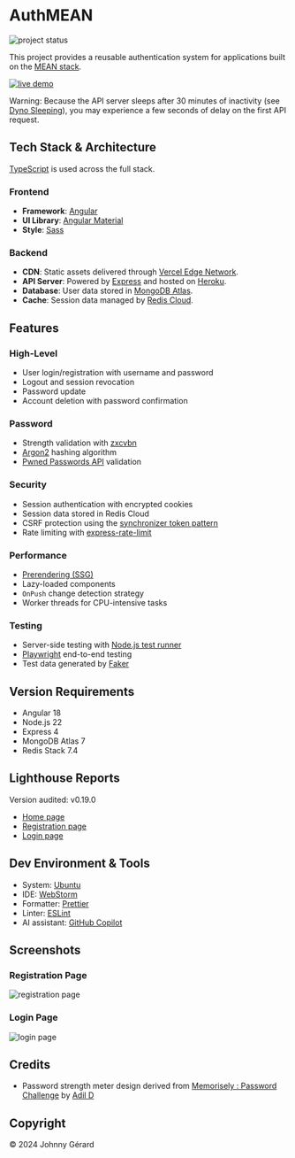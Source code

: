 # AuthMEAN

![project status](https://img.shields.io/badge/project_status-active_development-green?style=for-the-badge)

This project provides a reusable authentication system for applications built on
the [MEAN stack](https://www.mongodb.com/resources/languages/mean-stack).

[![live demo](https://img.shields.io/badge/live_demo-blue?style=for-the-badge)](https://mean-authentication.app.jgerard.dev/)

Warning: Because the API server sleeps after 30 minutes of inactivity
(see [Dyno Sleeping](https://devcenter.heroku.com/articles/eco-dyno-hours#dyno-sleeping)),
you may experience a few seconds of delay on the first API request.

## Tech Stack & Architecture

[TypeScript](https://www.typescriptlang.org/) is used across the full stack.

### Frontend

- **Framework**: [Angular](https://angular.dev/)
- **UI Library**: [Angular Material](https://material.angular.io/)
- **Style**: [Sass](https://sass-lang.com/)

### Backend

- **CDN**: Static assets delivered through [Vercel Edge Network](https://vercel.com/docs/edge-network/overview).
- **API Server**: Powered by [Express](https://expressjs.com/) and hosted on [Heroku](https://www.heroku.com/).
- **Database**: User data stored in [MongoDB Atlas](https://www.mongodb.com/atlas).
- **Cache**: Session data managed by [Redis Cloud](https://redis.io/cloud/).

## Features

### High-Level

- User login/registration with username and password
- Logout and session revocation
- Password update
- Account deletion with password confirmation

### Password

- Strength validation with [zxcvbn](https://github.com/dropbox/zxcvbn?tab=readme-ov-file#readme)
- [Argon2](https://github.com/P-H-C/phc-winner-argon2?tab=readme-ov-file#readme) hashing algorithm
- [Pwned Passwords API](https://haveibeenpwned.com/API/v3#PwnedPasswords) validation

### Security

- Session authentication with encrypted cookies
- Session data stored in Redis Cloud
- CSRF protection using
  the [synchronizer token pattern](https://cheatsheetseries.owasp.org/cheatsheets/Cross-Site_Request_Forgery_Prevention_Cheat_Sheet.html#synchronizer-token-pattern)
- Rate limiting with [express-rate-limit](https://express-rate-limit.mintlify.app/overview)

### Performance

- [Prerendering (SSG)](https://angular.dev/guide/prerendering)
- Lazy-loaded components
- `OnPush` change detection strategy
- Worker threads for CPU-intensive tasks

### Testing

- Server-side testing with [Node.js test runner](https://nodejs.org/api/test.html#test-runner)
- [Playwright](https://playwright.dev/) end-to-end testing
- Test data generated by [Faker](https://fakerjs.dev/)

## Version Requirements

- Angular 18
- Node.js 22
- Express 4
- MongoDB Atlas 7
- Redis Stack 7.4

## Lighthouse Reports

Version audited: v0.19.0

- [Home page](https://googlechrome.github.io/lighthouse/viewer/?gist=c57216d3b70a42c74d21b6bccc66a57b)
- [Registration page](https://googlechrome.github.io/lighthouse/viewer/?gist=a8c3b920ce36abfc5973bd60459409cc)
- [Login page](https://googlechrome.github.io/lighthouse/viewer/?gist=5cff44991036ae26c29fd741bc6ec5e2)

## Dev Environment & Tools

- System: [Ubuntu](https://ubuntu.com/desktop)
- IDE: [WebStorm](https://www.jetbrains.com/webstorm/)
- Formatter: [Prettier](https://prettier.io/)
- Linter: [ESLint](https://eslint.org/)
- AI assistant: [GitHub Copilot](https://github.com/features/copilot)

## Screenshots

### Registration Page

![registration page](docs/screenshots/registration-page.avif)

### Login Page

![login page](docs/screenshots/login-page.avif)

## Credits

- Password strength meter design derived
  from [Memorisely : Password Challenge](https://www.figma.com/community/file/1332443075558142445/memorisely-password-challenge)
  by [Adil D](https://www.figma.com/@adildahmani)

## Copyright

© 2024 Johnny Gérard

